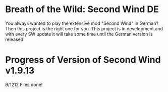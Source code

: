 # Breath of the Wild: Second Wind DE
You always wanted to play the extensive mod "Second Wind" in German? Then this project is the right one for you. This project is in development and with every SW update it will take some time until the German version is released.
# Progress of Version of Second Wind v1.9.13
9/1212 Files done!
